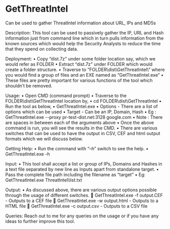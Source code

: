 # GetThreatIntel
Can be used to gather ThreatIntel information about URL, IPs and MD5s

Description:
This tool can be used to passively gather the IP, URL and Hash information just from command line which in turn pulls information from the known sources which would help the Security Analysts to reduce the time that they spend on collecting data.

Deployment: 
•	Copy “dist.7z” under some folder location say, which we would refer as FOLDER
•	Extract “dist.7z” under FOLDER which would create a folder structure.
•	Traverse to “FOLDER\dist\GetThreatIntel\” where you would find a group of files and an EXE named as “GetThreatIntel.exe”
•	These files are pretty important for various functions of the tool which shouldn’t be removed.

Usage:
•	Open CMD (command prompt)
•	Traverse to the FOLDER\dist\GetThreatIntel location by,
•	cd FOLDER\dist\GetThreatIntel
•	Run the tool as below,
•	GetThreatIntel.exe <options> <target>
•	Options 	-	There are a list of options which can be used
•	Target 		-	Can be an IP, Domain, Hash
•	Eg : GetThreatIntel.exe  --proxy pr-test-dist.net:3128 google.com 
•	Note : There are spaces in between each of the arguments above
•	Once the above command is run, you will see the results in the CMD.
•	There are various switches that can be used to have the output in CSV, CEF and html output formats which we will discuss below.

Getting Help:
•	Run the command with “–h” switch to see the help.
•	GetThreatIntel.exe -h
 
Input:
•	This tool shall accept a list or group of IPs, Domains and Hashes in a text file separated by new line as Inputs apart from standalone target.
•	Pass the complete file path including the filename as “target”
•	Eg: GetThreatIntel.exe ThreatIntel\list.txt
 
Output:
•	As discussed above, there are various output options possible through the usage of different switches.
	GetThreatIntel.exe  -f  output.CEF 	- 	Outputs to a CEF file
	GetThreatIntel.exe  -w  output.html 	- 	Outputs to a HTML file
	GetThreatIntel.exe  -c  output.csv	-	Outputs to a CSV file
 
Queries:
Reach out to me for any queries on the usage or if you have any ideas to further improve this tool.
